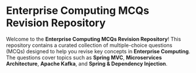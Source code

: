 # Enterprise Computing MCQs Revision Repository

Welcome to the **Enterprise Computing MCQs Revision Repository**! This repository contains a curated collection of multiple-choice questions (MCQs) designed to help you revise key concepts in **Enterprise Computing**. The questions cover topics such as **Spring MVC**, **Microservices Architecture**, **Apache Kafka**, and **Spring & Dependency Injection**.
